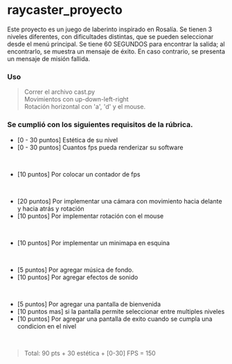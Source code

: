 # raycaster_proyecto

Este proyecto es un juego de laberinto inspirado en Rosalía. Se tienen 3 niveles diferentes, con dificultades distintas, que se pueden seleccionar desde el menú principal. Se tiene 60 SEGUNDOS para encontrar la salida; al encontrarlo, se muestra un mensaje de éxito. En caso contrario, se presenta un mensaje de misión fallida. 

### Uso
> Correr el archivo cast.py <br />
> Movimientos con up-down-left-right <br />
> Rotación horizontal con 'a', 'd' y el mouse. <br />

### Se cumplió con los siguientes requisitos de la rúbrica. 
- [0 - 30 puntos] Estética de su nivel
- [0 - 30 puntos] Cuantos fps pueda renderizar su software
<br />

- [10 puntos] Por colocar un contador de fps
<br />

- [20 puntos] Por implementar una cámara con movimiento hacia delante y hacia atrás y rotación
- [10 puntos] Por implementar rotación con el mouse
<br />

- [10 puntos] Por implementar un minimapa en esquina
<br />

- [5 puntos] Por agregar música de fondo.
- [10 puntos] Por agregar efectos de sonido
<br />

- [5 puntos] Por agregar una pantalla de bienvenida 
- [10 puntos mas] si la pantalla permite seleccionar entre multiples niveles 
- [10 puntos] Por agregar una pantalla de exito cuando se cumpla una condicion en el nivel
<br />

> Total: 90 pts + 30 estética + [0-30] FPS = 150